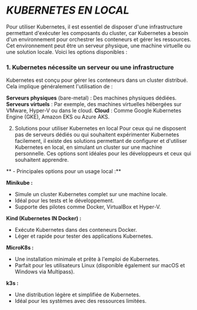 # *KUBERNETES EN LOCAL*

Pour utiliser Kubernetes, il est essentiel de disposer d'une infrastructure permettant d'exécuter les composants du cluster, car Kubernetes a besoin d'un environnement pour orchestrer les conteneurs et gérer les ressources. Cet environnement peut être un serveur physique, une machine virtuelle ou une solution locale. Voici les options disponibles :

### **1. Kubernetes nécessite un serveur ou une infrastructure**
Kubernetes est conçu pour gérer les conteneurs dans un cluster distribué. Cela implique généralement l'utilisation de :

**Serveurs physiques** (bare-metal) : Des machines physiques dédiées.
**Serveurs virtuels** : Par exemple, des machines virtuelles hébergées sur VMware, Hyper-V ou dans le cloud.
**Cloud** : Comme Google Kubernetes Engine (GKE), Amazon EKS ou Azure AKS.

2. Solutions pour utiliser Kubernetes en local
Pour ceux qui ne disposent pas de serveurs dédiés ou qui souhaitent expérimenter Kubernetes facilement, il existe des solutions permettant de configurer et d'utiliser Kubernetes en local, en simulant un cluster sur une machine personnelle. Ces options sont idéales pour les développeurs et ceux qui souhaitent apprendre.

** - Principales options pour un usage local :**

**Minikube :**
- Simule un cluster Kubernetes complet sur une machine locale.
- Idéal pour les tests et le développement.
- Supporte des pilotes comme Docker, VirtualBox et Hyper-V.

**Kind (Kubernetes IN Docker) :**
- Exécute Kubernetes dans des conteneurs Docker.
- Léger et rapide pour tester des applications Kubernetes.

**MicroK8s :**
- Une installation minimale et prête à l'emploi de Kubernetes.
- Parfait pour les utilisateurs Linux (disponible également sur macOS et Windows via Multipass).

**k3s :**
- Une distribution légère et simplifiée de Kubernetes.
- Idéal pour les systèmes avec des ressources limitées.
